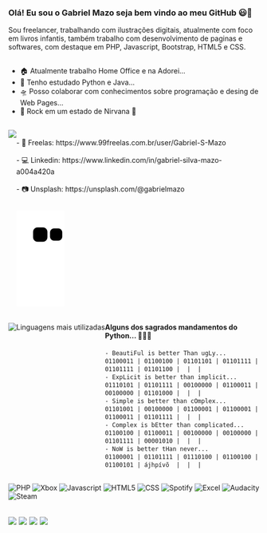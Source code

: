 <!-- Inicio - Introdução -->
<!-- ================================================================================================= -->

### Olá! Eu sou o Gabriel Mazo seja bem vindo ao meu GitHub 😃👋

Sou freelancer, trabalhando com ilustrações digitais,
atualmente com foco em livros infantis, também trabalho com desenvolvimento de paginas e softwares, 
com destaque em PHP, Javascript, Bootstrap, HTML5 e CSS.

##

- 🏠 Atualmente trabalho Home Office e na Adorei...
- 🛫 Tenho estudado Python e Java...
- 🛸 Posso colaborar com conhecimentos sobre programação e desing de Web Pages...
- 🎸 Rock em um estado de Nirvana 🥴

##

<!-- ================================================================================================= -->
<!-- Fim - Introdução -->

<!-- Inicio - Blocos I -->
<!-- ================================================================================================= -->

<div style="display: inline_block">

 <div>

  <img align="left" height="180em" src="https://github-readme-stats.vercel.app/api?username=gabrielmazo&show_icons=true&theme=gotham&include_all_commits=true&count_private=true" href="https://github.com/GabrielSilvaMazo?tab=repositories">
 
 </div>
 
 <div align="rigth">
  
  <p>
   
   <br>
  - 👔 Freelas: https://www.99freelas.com.br/user/Gabriel-S-Mazo
   <br>
   <br>
  - 💻 Linkedin: https://www.linkedin.com/in/gabriel-silva-mazo-a004a420a  
   <br>
   <br>
  - 📷 Unsplash: https://unsplash.com/@gabrielmazo
  
  </p>
   
 </div>

</div>
 
<!-- ================================================================================================= -->
<!-- Fim - Blocos - I -->

##

<!-- Inicio - Animação Cobra -->
<!-- ================================================================================================= -->

   ![Snake animation](https://github.com/GabrielSilvaMazo/GabrielSilvaMazo/blob/output/github-contribution-grid-snake.svg)

<!-- ================================================================================================= -->
<!-- Fim - Animação Cobra -->

##

<!-- Inicio - Blocos - II -->
<!-- ================================================================================================= -->

<div style="display: inline_block">
 
 <div>
  
<img align="left" alt="Linguagens mais utilizadas" height="220em" src="https://github-readme-stats.vercel.app/api/top-langs/?username=anuraghazra&theme=gotham&layout=compact" href="https://github.com/GabrielMazo?tab=repositories">

 </div>
 
 <div>
 
  #### Alguns dos sagrados mandamentos do Python... 🐍🐍🐍
 
  
  <p>
  
    - BeautiFul is better Than ugLy...                                           01100011 | 01100100 | 01101101 | 01101111 | 01101111 | 01101100 |  |  |
    - ExpLicit is better than implicit...                                        01110101 | 01101111 | 00100000 | 01100011 | 00100000 | 01101000 |  |  |
    - Simple is better than cOmplex...                                           01101001 | 00100000 | 01100001 | 01100001 | 01100011 | 01101111 |  |  |
    - Complex is bEtter than complicated...                                      01100100 | 01100011 | 00100000 | 00100000 | 01101111 | 00001010 |  |  |
    - NoW is better tHan never...                                                01100001 | 01101111 | 01110100 | 01100100 | 01100101 | ájhpívõ  |  |  |
                    
                                     
  </p>
 </div>
 
</div>

<!-- ================================================================================================= -->
<!-- Fim - Blocos - II -->

##
<img alt="PHP" src="https://img.shields.io/badge/PHP-777BB4?style=for-the-badge&logo=php&logoColor=white"> <img alt="Xbox" src="https://img.shields.io/badge/Xbox-107C10?style=for-the-badge&logo=xbox&logoColor=white"> <img alt="Javascript" src="https://img.shields.io/badge/JavaScript-F7DF1E?style=for-the-badge&logo=javascript&logoColor=black"> <img alt="HTML5" src="https://img.shields.io/badge/HTML5-E34F26?style=for-the-badge&logo=html5&logoColor=white"> <img alt="CSS" src="https://img.shields.io/badge/CSS3-1572B6?style=for-the-badge&logo=css3&logoColor=white"> <img alt="Spotify" src="https://img.shields.io/badge/Spotify-1ED760?&style=for-the-badge&logo=spotify&logoColor=white"> <img alt="Excel" src="https://img.shields.io/badge/Microsoft_Excel-217346?style=for-the-badge&logo=microsoft-excel&logoColor=white"> <img alt="Audacity" src="https://img.shields.io/badge/Audacity-0000CC?style=for-the-badge&logo=audacity&logoColor=white">  <img alt="Steam" src="https://img.shields.io/badge/Steam-000000?style=for-the-badge&logo=steam&logoColor=white"> 

<!-- Inicio - Blocos - III -->
<!-- ================================================================================================= -->

 ## <a align="center" href = "mailto:gabriels.mazo2@gmail.com"><img src="https://img.shields.io/badge/-Gmail-%23333?style=for-the-badge&logo=gmail&logoColor=white" target="_blank"></a> <a align="center" href="mailto:gabriel.mazo2@outlook.com" target="_blank"><img src="https://img.shields.io/badge/Microsoft_Outlook-0078D4?style=for-the-badge&logo=microsoft-outlook&logoColor=white"></a> <a align="center" href="http://https://www.instagram.com/gabri.elmazo/"><img src="https://img.shields.io/badge/Instagram-E4405F?style=for-the-badge&logo=instagram&logoColor=white"></a> <a align="center" href="https://www.linkedin.com/in/gabriel-silva-mazo-a004a420a" target="_blank"><img src="https://img.shields.io/badge/-LinkedIn-%230077B5?style=for-the-badge&logo=linkedin&logoColor=white" target="_blank"></a> 

<!-- ================================================================================================= -->
<!-- Fim - Blocos - III -->

